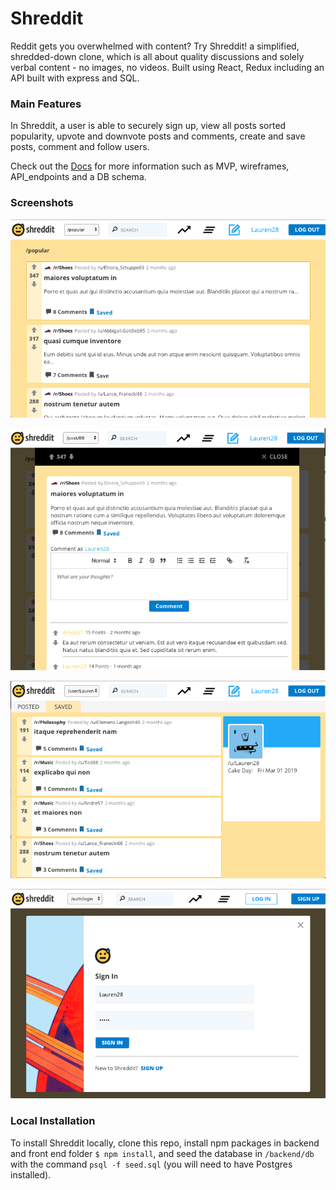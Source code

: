 # Shreddit

Reddit gets you overwhelmed with content? Try Shreddit! a simplified, shredded-down clone, which is all about quality discussions and solely verbal content - no images, no videos. Built using React, Redux including an API built with express and SQL.

### Main Features ###

In Shreddit, a user is able to securely sign up, view all posts sorted popularity, upvote and downvote posts and comments, create and save posts, comment and follow users.

Check out the [Docs](./Docs) for more information such as MVP, wireframes, API_endpoints and a DB schema.

### Screenshots ###

![Home Page](./Docs/Screenshots/popular_posts.png)

![Single Post Modal](./Docs/Screenshots/post_modal.png)

![User Profile](./Docs/Screenshots/user-profile.png)

![Sign In](./Docs/Screenshots/sign_in.png)

### Local Installation ###

To install Shreddit locally, clone this repo, install npm packages in backend and front end folder `$ npm install`, and seed the database in `/backend/db` with the command `psql -f seed.sql` (you will need to have Postgres installed).
